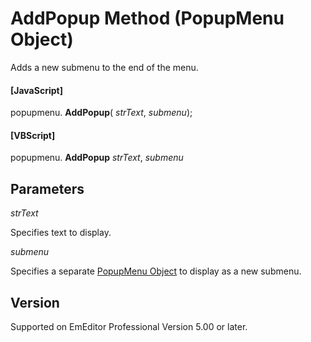 # AddPopup Method (PopupMenu Object)

Adds a new submenu to the end of the menu.

#### \[JavaScript\]

popupmenu. **AddPopup**( _strText_, _submenu_);

#### \[VBScript\]

popupmenu. **AddPopup** _strText_, _submenu_

## Parameters

_strText_

Specifies text to display.

_submenu_

Specifies a separate [PopupMenu Object](index) to display as a new submenu.

## Version

Supported on EmEditor Professional Version 5.00 or later.
